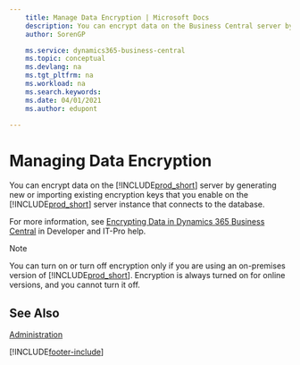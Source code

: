 ```yaml
---
    title: Manage Data Encryption | Microsoft Docs
    description: You can encrypt data on the Business Central server by generating new or importing existing encryption keys that you enable on the server.
    author: SorenGP

    ms.service: dynamics365-business-central
    ms.topic: conceptual
    ms.devlang: na
    ms.tgt_pltfrm: na
    ms.workload: na
    ms.search.keywords:
    ms.date: 04/01/2021
    ms.author: edupont

---
```

# Managing Data Encryption
You can encrypt data on the [!INCLUDE[prod_short](includes/prod_short.md)] server by generating new or importing existing encryption keys that you enable on the [!INCLUDE[prod_short](includes/prod_short.md)] server instance that connects to the database.

For more information, see [Encrypting Data in Dynamics 365 Business Central](/dynamics365/business-central/dev-itpro/developer/devenv-encrypting-data) in Developer and IT-Pro help.

> [!Note]
> You can turn on or turn off encryption only if you are using an on-premises version of [!INCLUDE[prod_short](includes/prod_short.md)]. Encryption is always turned on for online versions, and you cannot turn it off.

## See Also  
[Administration](admin-setup-and-administration.md)


[!INCLUDE[footer-include](includes/footer-banner.md)]